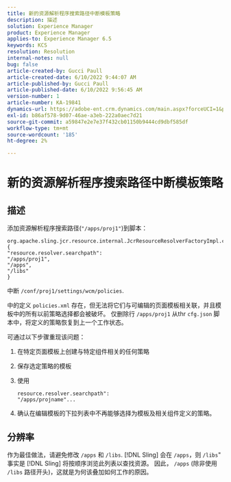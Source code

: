 ```yaml
---
title: 新的资源解析程序搜索路径中断模板策略
description: 描述
solution: Experience Manager
product: Experience Manager
applies-to: Experience Manager 6.5
keywords: KCS
resolution: Resolution
internal-notes: null
bug: false
article-created-by: Gucci Paull
article-created-date: 6/10/2022 9:44:07 AM
article-published-by: Gucci Paull
article-published-date: 6/10/2022 9:56:45 AM
version-number: 1
article-number: KA-19841
dynamics-url: https://adobe-ent.crm.dynamics.com/main.aspx?forceUCI=1&pagetype=entityrecord&etn=knowledgearticle&id=a075dddc-a1e8-ec11-bb3c-000d3a3bd262
exl-id: b86af578-9d07-46ae-a3eb-222a0aec7d21
source-git-commit: a59847e2e7e37f432cb01150b9444cd9dbf585df
workflow-type: tm+mt
source-wordcount: '185'
ht-degree: 2%

---
```


# 新的资源解析程序搜索路径中断模板策略

## 描述

添加资源解析程序搜索路径(`"/apps/proj1"`)到脚本：

```
org.apache.sling.jcr.resource.internal.JcrResourceResolverFactoryImpl.cfg.json
{
"resource.resolver.searchpath": 
"/apps/proj1",
"/apps",
"/libs"
}
```

中断 `/conf/proj1/settings/wcm/policies`.

中的定义 `policies.xml` 存在，但无法将它们与可编辑的页面模板相关联，并且模板中的所有以前策略选择都会被破坏。 仅删除行 `/apps/proj1` 从thr `cfg.json` 脚本中，将定义的策略恢复到上一个工作状态。

可通过以下步骤重现该问题：

1. 在特定页面模板上创建与特定组件相关的任何策略
1. 保存选定策略的模板
1. 使用

   ```
   resource.resolver.searchpath": 
   "/apps/projname"...
   ```

1. 确认在编辑模板的下拉列表中不再能够选择为模板及相关组件定义的策略。

## 分辨率

作为最佳做法，请避免修改 `/apps` 和 `/libs`. [!DNL Sling] 会在 `/apps`，则 `/libs`&quot; 事实是 [!DNL Sling] 将按顺序浏览此列表以查找资源。 因此， `/apps` (除非使用 `/libs` 路径开头)，这就是为何该叠加如何工作的原因。
